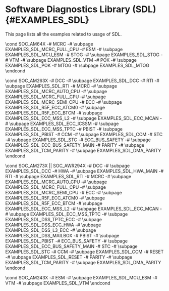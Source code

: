 #  Software Diagnostics Library (SDL) {#EXAMPLES_SDL}

This page lists all the examples related to usage of SDL.

\cond SOC_AM64X
-# MCRC
   -# \subpage EXAMPLES_SDL_MCRC_FULL_CPU
-# ESM
   -# \subpage EXAMPLES_SDL_MCU_ESM
-# STOG
   -# \subpage EXAMPLES_SDL_STOG
-# VTM
   -# \subpage EXAMPLES_SDL_VTM
-# POK
   -# \subpage EXAMPLES_SDL_POK
-# MTOG
   -# \subpage EXAMPLES_SDL_MTOG
\endcond

\cond SOC_AM263X
-# DCC
   -# \subpage EXAMPLES_SDL_DCC
-# RTI
   -# \subpage EXAMPLES_SDL_RTI
-# MCRC
   -# \subpage EXAMPLES_SDL_MCRC_AUTO_CPU
   -# \subpage EXAMPLES_SDL_MCRC_FULL_CPU
   -# \subpage EXAMPLES_SDL_MCRC_SEMI_CPU
-# ECC
   -# \subpage EXAMPLES_SDL_R5F_ECC_ATCM0
   -# \subpage EXAMPLES_SDL_R5F_ECC_BTCM
   -# \subpage EXAMPLES_SDL_ECC_MSS_L2
   -# \subpage EXAMPLES_SDL_ECC_MCAN
   -# \subpage EXAMPLES_SDL_ECC_ICSSM
   -# \subpage EXAMPLES_SDL_ECC_MSS_TPTC
-# PBIST
   -# \subpage EXAMPLES_SDL_PBIST
-# CCM
   -# \subpage EXAMPLES_SDL_CCM
-# STC
   -# \subpage EXAMPLES_SDL_STC
-# ECC_BUS_SAFETY
   -# \subpage EXAMPLES_SDL_ECC_BUS_SAFETY_MAIN
-# PARITY
   -# \subpage EXAMPLES_SDL_TCM_PARITY
   -# \subpage EXAMPLES_SDL_DMA_PARITY
\endcond

\cond SOC_AM273X || SOC_AWR294X
-# DCC
   -# \subpage EXAMPLES_SDL_DCC
-# HWA
   -# \subpage EXAMPLES_SDL_HWA_MAIN
-# RTI
   -# \subpage EXAMPLES_SDL_RTI
-# MCRC
   -# \subpage EXAMPLES_SDL_MCRC_AUTO_CPU
   -# \subpage EXAMPLES_SDL_MCRC_FULL_CPU
   -# \subpage EXAMPLES_SDL_MCRC_SEMI_CPU
-# ECC
   -# \subpage EXAMPLES_SDL_R5F_ECC_ATCM0
   -# \subpage EXAMPLES_SDL_R5F_ECC_BTCM
   -# \subpage EXAMPLES_SDL_ECC_MSS_L2
   -# \subpage EXAMPLES_SDL_ECC_MCAN
   -# \subpage EXAMPLES_SDL_ECC_MSS_TPTC
   -# \subpage EXAMPLES_SDL_DSS_TPTC_ECC
   -# \subpage EXAMPLES_SDL_DSS_ECC_HWA
   -# \subpage EXAMPLES_SDL_DSS_L3_ECC
   -# \subpage EXAMPLES_SDL_DSS_MAILBOX
-# PBIST
   -# \subpage EXAMPLES_SDL_PBIST
-# ECC_BUS_SAFETY
   -# \subpage EXAMPLES_SDL_ECC_BUS_SAFETY_MAIN
-# STC
   -# \subpage EXAMPLES_SDL_STC
-# CCM
   -# \subpage EXAMPLES_SDL_CCM
-# RESET
   -# \subpage EXAMPLES_SDL_RESET
-# PARITY
   -# \subpage EXAMPLES_SDL_TCM_PARITY
   -# \subpage EXAMPLES_SDL_DMA_PARITY
\endcond

\cond SOC_AM243X
-# ESM
   -# \subpage EXAMPLES_SDL_MCU_ESM
-# VTM
   -# \subpage EXAMPLES_SDL_VTM
\endcond
